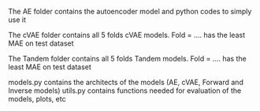 The AE folder contains the autoencoder model and python codes to simply use it

The cVAE folder contains all 5 folds cVAE models. Fold = .... has the least MAE on test dataset

The Tandem folder contains all 5 folds Tandem models. Fold = .... has the least MAE on test dataset

models.py contains the architects of the models (AE, cVAE, Forward and Inverse models) 
utils.py contains functions needed for evaluation of the models, plots, etc

